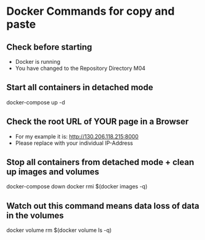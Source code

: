 # Docker Commands for copy and paste

## Check before starting
- Docker is running
- You have changed to the Repository Directory M04

## Start all containers in detached mode
docker-compose up -d

## Check the root URL of YOUR page in a Browser
- For my example it is: http://130.206.118.215:8000
- Please replace with your individual IP-Address

## Stop all containers from detached mode + clean up images and volumes
docker-compose down
docker rmi $(docker images -q)

## Watch out this command means data loss of data in the volumes
docker volume rm $(docker volume ls -q)
